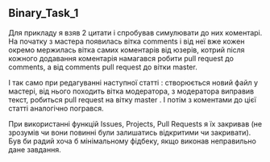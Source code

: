 ## Binary_Task_1 ##

Для прикладу я взяв 2 цитати і спробував симулювати до них коментарі.
На початку з мастера появилась вітка comments і від неї вже кожен окремо мержилась вітка самих коментарів від юзерів,
котрий після кожного додавання коментарія намагався робити pull request до comments,
а від comments pull request до вітки master.

І так само при редагуванні наступної статті : створюється новий файл у мастері, від нього походить вітка модератора,
з модератора виправив текст, робиться pull request на вітку master . І потім з коментами до цієї статті аналогічно погрався.

При використанні функцій Issues, Projects, Pull Requests я їх закривав (не зрозумів чи вони повинні були залишатись
відкритими чи закривати).
Був би радий хоча б мінімальному фідбеку, якщо виконав неправильно дане завдання. 
